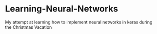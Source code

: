 # Learning-Neural-Networks
My attempt at learning how to implement neural networks in keras during the Christmas Vacation
